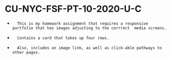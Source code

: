 # CU-NYC-FSF-PT-10-2020-U-C


*       This is my homework assignment that requires a responsive portfolio that has images adjusting to the corrrect  media screens. 

*       Contains a card that takes up four rows.

*       Also, includes an image link, as well as click-able pathways to other pages. 